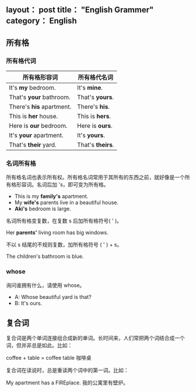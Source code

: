 layout： post
title： "English Grammer"
category： English
---

## 所有格

### 所有格代词

所有格形容词 | 所有格代名词
-----------------|-----------
It's __my__ bedroom. | It's __mine__.
That's __your__ bathroom. | That's __yours__.
There's __his__ apartment. | There's __his__.
This is __her__ house. | This is __hers__.
Here is __our__ bedroom. | Here is __ours__.
It's __your__ apartment. | It's __yours__.
That's __their__ yard. | That's __theirs__.

### 名词所有格

所有格名词也表示所有权。所有格名词常用于其所有的东西之前，就好像是一个所有格形容词。名词后加 's，即可变为所有格。

- This is my __family's__ apartment.
- My __wife's__ parents live in a beautiful house.
- __Aki's__ bedroom is large.

名词所有格变复数，在复数 s 后加所有格符号( ' )。

Her __parents'__ living room has big windows.  

不以 s 结尾的不规则复数，加所有格符号 ( ' ) + s。

The children's bathroom is blue.

### whose

询问谁拥有什么，请使用 whose。

- A: Whose beautiful yard is that?
- B: It's ours.

## 复合词

复合词是两个单词连接组合成新的单词。长时间来，人们常把两个词结合成一个词，但并非总是如此。比如：

coffee + table = coffee table   咖啡桌

复合词在读说时，总是重读两个词中的第一词。比如：

My apartment has a FIREplace.   我的公寓里有壁炉。